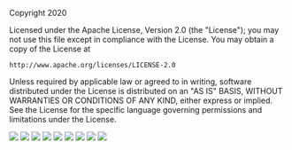 Copyright 2020

Licensed under the Apache License, Version 2.0 (the "License");
you may not use this file except in compliance with the License.
You may obtain a copy of the License at

    http://www.apache.org/licenses/LICENSE-2.0

Unless required by applicable law or agreed to in writing, software
distributed under the License is distributed on an "AS IS" BASIS,
WITHOUT WARRANTIES OR CONDITIONS OF ANY KIND, either express or implied.
See the License for the specific language governing permissions and
limitations under the License.

<img src="documentation/images/DLL_Ce_Page_1.png">
<img src="documentation/images/DLL_Ce_Page_2.png">
<img src="documentation/images/DLL_Ce_Page_3.png">
<img src="documentation/images/DLL_Ce_Page_4.png">
<img src="documentation/images/DLL_Ce_Page_5.png">
<img src="documentation/images/DLL_Ce_Page_6.png">
<img src="documentation/images/DLL_Ce_Page_7.png">
<img src="documentation/images/DLL_Ce_Page_8.png">
<img src="documentation/images/DLL_Ce_Page_9.png">
